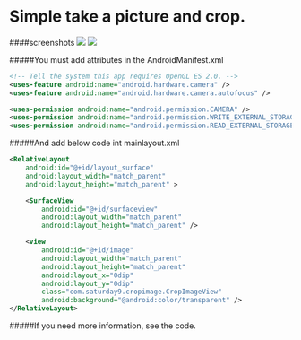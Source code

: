 Simple take a picture and crop.
===


####screenshots
![](https://raw.github.com/moltak/IntanceTakePictureCrop/master/image_1.png)
![](https://raw.github.com/moltak/IntanceTakePictureCrop/master/image_2.png)



#####You must add attributes in the AndroidManifest.xml
```xml
<!-- Tell the system this app requires OpenGL ES 2.0. -->
<uses-feature android:name="android.hardware.camera" />
<uses-feature android:name="android.hardware.camera.autofocus" />

<uses-permission android:name="android.permission.CAMERA" />
<uses-permission android:name="android.permission.WRITE_EXTERNAL_STORAGE" />
<uses-permission android:name="android.permission.READ_EXTERNAL_STORAGE" />
```



#####And add below code int mainlayout.xml
```xml
<RelativeLayout
    android:id="@+id/layout_surface"
    android:layout_width="match_parent"
    android:layout_height="match_parent" >

    <SurfaceView
        android:id="@+id/surfaceview"
        android:layout_width="match_parent"
        android:layout_height="match_parent" />

    <view
        android:id="@+id/image"
        android:layout_width="match_parent"
        android:layout_height="match_parent"
        android:layout_x="0dip"
        android:layout_y="0dip"
        class="com.saturday9.cropimage.CropImageView"
        android:background="@android:color/transparent" />
</RelativeLayout>
```



#####If you need more information, see the code.

